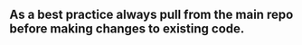 <!-- #### What does this PR do?
#### Description of Task to be completed?
#### How should this be manually tested?
#### Any background context you want to provide?
N/A
#### What are the relevant pivotal tracker stories?
[]()
#### Screenshots (if appropriate)
N/A
#### Questions:
N/A -->

## As a best practice always pull from the main repo before making changes to existing code.